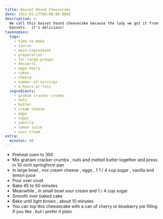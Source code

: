 ```yaml
---
title: Basset Hound Cheesecake
date: 2011-01-27T00:00:00.000Z
description: >-
  We call this basset hound cheesecake because the lady we got it from raised
  bassets.  it's delicious!
taxonomies:
  tags:
    - time-to-make
    - course
    - main-ingredient
    - preparation
    - for-large-groups
    - desserts
    - eggs-dairy
    - cakes
    - cheese
    - number-of-servings
    - 4-hours-or-less
  ingredients:
    - graham cracker crumbs
    - nuts
    - butter
    - cream cheese
    - eggs
    - sugar
    - vanilla
    - lemon juice
    - sour cream
extra:
  minutes: 80
---
```

 - Preheat oven to 350
 - Mix graham cracker crumbs , nuts and melted butter together and press in 10-inch springform pan
 - In large bowl , mix cream cheese , eggs , 1 1 / 4 cup sugar , vanilla and lemon juice
 - Pour over crust
 - Bake 45 to 50 minutes
 - Meanwhile , in small bowl sour cream and 1 / 4 cup sugar
 - Smooth over baked cake
 - Bake until light brown , about 10 minutes
 - You can top this cheesecake with a can of cherry or blueberry pie filling if you like , but i prefer it plain

